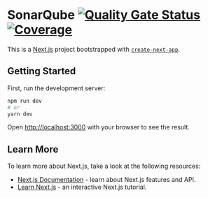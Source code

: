 # SonarQube [![Quality Gate Status](https://sonarcloud.io/api/project_badges/measure?project=silvanoamaral_react-nextjs&metric=alert_status)](https://sonarcloud.io/dashboard?id=silvanoamaral_react-nextjs) [![Coverage](https://sonarcloud.io/api/project_badges/measure?project=silvanoamaral_react-nextjs&metric=coverage)](https://sonarcloud.io/component_measures?id=silvanoamaral_react-nextjs&metric=coverage)

This is a [Next.js](https://nextjs.org/) project bootstrapped with [`create-next-app`](https://github.com/vercel/next.js/tree/canary/packages/create-next-app).

## Getting Started

First, run the development server:

```bash
npm run dev
# or
yarn dev
```

Open [http://localhost:3000](http://localhost:3000) with your browser to see the result.

## Learn More

To learn more about Next.js, take a look at the following resources:

- [Next.js Documentation](https://nextjs.org/docs) - learn about Next.js features and API.
- [Learn Next.js](https://nextjs.org/learn) - an interactive Next.js tutorial.
